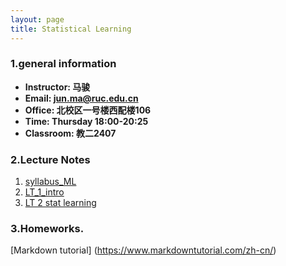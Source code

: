 ```yaml
---
layout: page
title: Statistical Learning
---
```


### 1.general information
* **Instructor: 马骏**
* **Email: jun.ma@ruc.edu.cn**
* **Office: 北校区一号楼西配楼106**
* **Time: Thursday 18:00-20:25**
* **Classroom: 教二2407**


### 2.Lecture Notes
1. [syllabus_ML](https://ruc-econ.github.io/Lecture_Notes/Statistical_learning/syllabus_ML.pdf)
2. [LT_1_intro](https://ruc-econ.github.io/Lecture_Notes/Statistical_learning/LT_1_intro(1).pdf)
3. [LT 2 stat learning](https://ruc-econ.github.io/Lecture_Notes/Statistical_learning/LT2_stat_learning.pdf)

### 3.Homeworks. 
[Markdown tutorial] (https://www.markdowntutorial.com/zh-cn/)
